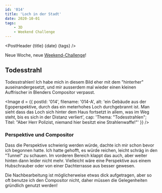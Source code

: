```yaml
---
id: '014'
title: 'Loch in der Stadt'
date: 2020-10-01
tags:
    - 3D
    - Weekend Challenge
---
```




<script>
    import Image from '$lib/Image.svelte'
	import PostHeader from '$lib/PostHeader.svelte'
</script>



<PostHeader {title} {date} {tags} />

Neue Woche, neue <a href="https://blenderartists.org/c/contests/weekend-challenge/25" target="_blank" rel="noopener noreferrer">Weekend-Challenge</a>!

## Todesstrahl

Todesstrahlen! Ich habe mich in diesem Bild eher mit dem "hinterher" auseinandergesetzt, und mir ausserdem mal wieder einen kleinen Auffrischer in Blenders Compositor verpasst.

<Image d = {{ postId: '014', filename: '014-A',
	alt: 'ein Gebäude aus der Egoperspektive, durch das ein meterhohes Loch durchgebrannt ist. Man sieht dass das Loch sich hinter dem Haus fortsetzt in allem, was im Weg steht, bis es sich in der Distanz verliert',
	cap: 'Thema: "Todesstrahlen"; Titel: "Aber Herr Polizist, niemand hier besitzt eine Strahlenwaffe!"'
}} />

### Perspektive und Compositor

Dass die Perspektive schwierig werden würde, dachte ich mir schon bevor ich begonnen hatte. Ich hatte gehofft, es würde reichen, leicht schräg in den "Tunnel" zu schauen. Im vorderen Bereich klappt das auch, aber weiter hinten dann leider nicht mehr. Vielleicht wäre eine Perspektive aus einem Hubschrauber oder von einer Dachterrasse aus besser gewesen.

Die Nachbearbeitung ist möglicherweise etwas dick aufgetragen, aber so oft benutze ich den Compositor nicht, daher müssen die Gelegenheiten gründlich genutzt werden!

